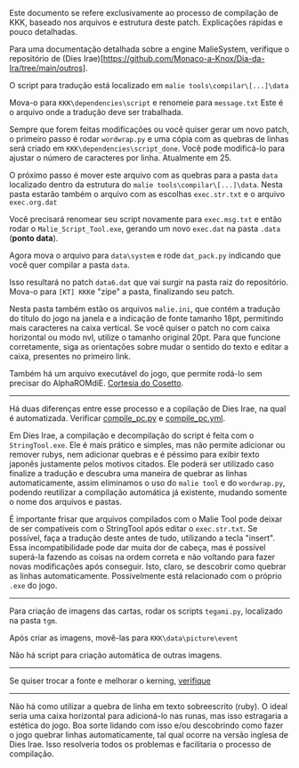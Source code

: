 Este documento se refere exclusivamente ao processo de compilação de KKK, baseado nos arquivos e estrutura deste patch.
Explicações rápidas e pouco detalhadas.

Para uma documentação detalhada sobre a engine MalieSystem, verifique o repositório de (Dies Irae)[https://github.com/Monaco-a-Knox/Dia-da-Ira/tree/main/outros].

O script para tradução está localizado em ```malie tools\compilar\[...]\data```

Mova-o para ```KKK\dependencies\script``` e renomeie para ```message.txt```
Este é o arquivo onde a tradução deve ser trabalhada.

Sempre que forem feitas modificações ou você quiser gerar um novo patch, o primeiro passo é rodar ```wordwrap.py``` e uma cópia com as quebras de linhas será criado em ```KKK\dependencies\script_done```.
Você pode modificá-lo para ajustar o número de caracteres por linha. Atualmente em 25.

O próximo passo é mover este arquivo com as quebras para a pasta ```data``` localizado dentro da estrutura do ```malie tools\compilar\[...]\data```.
Nesta pasta estarão também o arquivo com as escolhas ```exec.str.txt``` e o arquivo ```exec.org.dat```

Você precisará renomear seu script novamente para ```exec.msg.txt``` e então rodar o ```Malie_Script_Tool.exe```, gerando um novo ```exec.dat``` na pasta ```.data``` (**ponto data**).

Agora mova o arquivo para ```data\system``` e rode ```dat_pack.py``` indicando que você quer compilar a pasta ```data```.

Isso resultará no patch ```data6.dat``` que vai surgir na pasta raiz do repositório. Mova-o para ```[KT] KKK```e "zipe" a pasta, finalizando seu patch.

Nesta pasta também estão os arquivos ```malie.ini```, que contém a tradução do título do jogo na janela e a indicação de fonte tamanho 18pt, permitindo mais caracteres na caixa vertical.
Se você quiser o patch no com caixa horizontal ou modo nvl, utilize o tamanho original 20pt. Para que funcione corretamente, siga as orientações sobre mudar o sentido do texto e editar a caixa, presentes no primeiro link.

Também há um arquivo executável do jogo, que permite rodá-lo sem precisar do AlphaROMdiE. [Cortesia do Cosetto](https://github.com/Monaco-a-Knox/KKK/tree/main/%5BKT%5D%20KKK).

----

Há duas diferenças entre esse processo e a copilação de Dies Irae, na qual é automatizada. Verificar [compile_pc.py](https://github.com/Monaco-a-Knox/amantesamentes/blob/main/dependencies/compile_pc.py) e [compile_pc.yml](https://github.com/Monaco-a-Knox/amantesamentes/blob/main/.github/workflows/compile_pc.yml).

Em Dies Irae, a compilação e decompilação do script é feita com o ```StringTool.exe```. Ele é mais prático e simples, mas não permite adicionar ou remover rubys, nem adicionar quebras e é péssimo para exibir texto japonês justamente pelos motivos citados.
Ele poderá ser utilizado caso finalize a tradução e descubra uma maneira de quebrar as linhas automaticamente, assim eliminamos o uso do ```malie tool``` e do ```wordwrap.py```, podendo reutilizar a compilação automática já existente, mudando somente o nome dos arquivos e pastas.

É importante frisar que arquivos compilados com o Malie Tool pode deixar de ser compatíveis com o StringTool após editar o ```exec.str.txt```. Se possível, faça a tradução deste antes de tudo, utilizando a tecla "insert".
Essa incompatibilidade pode dar muita dor de cabeça, mas é possível superá-la fazendo as coisas na ordem correta e não voltando para fazer novas modificações após conseguir. Isto, claro, se descobrir como quebrar as linhas automaticamente. Possivelmente está relacionado com o próprio ```.exe``` do jogo.

----

Para criação de imagens das cartas, rodar os scripts ```tegami.py```, localizado na pasta ```tgm```.

Após criar as imagens, movê-las para ```KKK\data\picture\event```

Não há script para criação automática de outras imagens.

----

Se quiser trocar a fonte e melhorar o kerning, [verifique](https://github.com/Akaruzi/kkk_r18_patch/tree/master/entrans/wordwrap)

----

Não há como utilizar a quebra de linha em texto sobreescrito (ruby). O ideal seria uma caixa horizontal para adicioná-lo nas runas, mas isso estragaria a estética do jogo.
Boa sorte lidando com isso e/ou descobrindo como fazer o jogo quebrar linhas automaticamente, tal qual ocorre na versão inglesa de Dies Irae. Isso resolveria todos os problemas e facilitaria o processo de compilação.